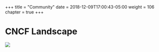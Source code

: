 +++
title = "Community"
date = 2018-12-09T17:00:43-05:00
weight = 106
chapter = true
+++

# CNCF Landscape

![](/docker-k8s-presentation/images/cncf-landscape.png)
